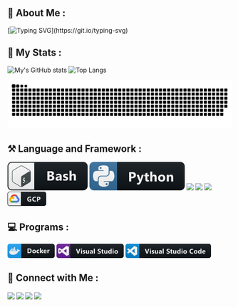  ## 📄 About Me :


[![Typing SVG](https://readme-typing-svg.demolab.com?font=Ubuntu+Mono&weight=600&size=22&duration=2000&pause=200&color=F7F7F7&background=000000&multiline=true&repeat=false&width=770&height=380&lines=%24+Hi%2C+My+name+is+Chalermdej+Lematavekul.;%24+Welcome+to+my+GitHub.;%24+Here+you+will+find+project+that+I+have+created.;%24+Currently%2C+I'm+working+toward+becoming+a+Data+Engineers.;+;%24+Please+have+a+look+around!;+;+;%24+Charlie(question%3D%22How+do+you+be+successful+in+life%3F%22);Processing...;Processing...;Processing...;%24+Answer+%3A+All+you+have+to+do+is+be+a+little+wiser+everyday.)](https://git.io/typing-svg)
 
## 🌟 My Stats :
![My's GitHub stats](https://github-readme-stats.vercel.app/api?username=chalermdej-l&show_icons=true&theme=vue&line_height=20&card_width=450) ![Top Langs](https://github-readme-stats.vercel.app/api/top-langs/?username=chalermdej-l&langs_count=8&layout=compact&exclude_repo=Portfolio,Chalermdej-l,Data_Enginner_2023_W4&theme=vue&card_width=370)

![snake gif](https://github.com/Chalermdej-l/Chalermdej-l/blob/output/github-contribution-grid-snake.svg) 
 <!-- For more icons please follow  https://github.com/MikeCodesDotNET/ColoredBadges -->
 
## ⚒ Language and Framework : 
  <img src="https://raw.githubusercontent.com/8bithemant/8bithemant/master/svg/dev/tools/bash.svg">  <img src="https://github.com/MikeCodesDotNET/ColoredBadges/blob/master/svg/dev/languages/python.svg">  <img src="https://img.shields.io/badge/Microsoft%20SQL%20Server-CC2927?style=for-the-badge&logo=microsoft%20sql%20server&logoColor=white"> <img src="https://github.com/MikeCodesDotNET/ColoredBadges/blob/master/png/dev/tools/powershell.png">  <img src="https://github.com/MikeCodesDotNET/ColoredBadges/blob/master/png/dev/services/azure.png">    <img src="https://github.com/MikeCodesDotNET/ColoredBadges/blob/master/png/dev/services/gcp.png"> 
 
 
 
 ## 💻 Programs : 
 <img src="https://github.com/MikeCodesDotNET/ColoredBadges/blob/master/png/dev/tools/docker.png"> <img src="https://github.com/MikeCodesDotNET/ColoredBadges/blob/master/png/dev/tools/visualstudio.png"> <img src="https://github.com/MikeCodesDotNET/ColoredBadges/blob/master/png/dev/tools/visualstudio_code.png">
 


 ## 🤝 Connect with Me : 
 <a href="https://www.linkedin.com/in/chalermdej-l/" target="blank"><img align="center" src="https://github.com/MikeCodesDotNET/ColoredBadges/blob/master/png/social/linkedin.png"  /></a>
<a href="https://join.skype.com/invite/y0TtNWVN0t3U" target="blank"><img align="center" src="https://github.com/MikeCodesDotNET/ColoredBadges/blob/master/png/social/skype.png" /></a> 
<a href="https://slack.com/app_redirect?channel=U04CPEJHN68/" target="blank"><img align="center" src="https://img.shields.io/badge/Slack-4A154B?style=for-the-badge&logo=slack&logoColor=white" /></a> 
<a href="https://chalermdej-l.github.io/Portfolio/" target="blank"><img align="center" src="https://github.com/MikeCodesDotNET/ColoredBadges/blob/master/png/dev/misc/web.png" /></a> 
